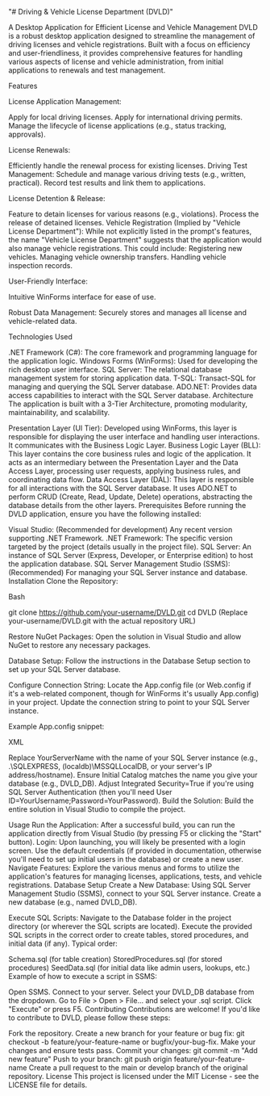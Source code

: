 "# Driving & Vehicle License Department (DVLD)" 


A Desktop Application for Efficient License and Vehicle Management
DVLD is a robust desktop application designed to streamline the management of driving licenses and vehicle registrations. Built with a focus on efficiency and user-friendliness, it provides comprehensive features for handling various aspects of license and vehicle administration, from initial applications to renewals and test management.


Features

License Application Management:

Apply for local driving licenses.
Apply for international driving permits.
Manage the lifecycle of license applications (e.g., status tracking, approvals).

License Renewals:

Efficiently handle the renewal process for existing licenses.
Driving Test Management:
Schedule and manage various driving tests (e.g., written, practical).
Record test results and link them to applications.

License Detention & Release:

Feature to detain licenses for various reasons (e.g., violations).
Process the release of detained licenses.
Vehicle Registration (Implied by "Vehicle License Department"): While not explicitly listed in the prompt's features, the name "Vehicle License Department" suggests that the application would also manage vehicle registrations. This could include:
Registering new vehicles.
Managing vehicle ownership transfers.
Handling vehicle inspection records.

User-Friendly Interface:

Intuitive WinForms interface for ease of use.

Robust Data Management:
Securely stores and manages all license and vehicle-related data.

Technologies Used

.NET Framework (C#): The core framework and programming language for the application logic.
Windows Forms (WinForms): Used for developing the rich desktop user interface.
SQL Server: The relational database management system for storing application data.
T-SQL: Transact-SQL for managing and querying the SQL Server database.
ADO.NET: Provides data access capabilities to interact with the SQL Server database.
Architecture
The application is built with a 3-Tier Architecture, promoting modularity, maintainability, and scalability.

Presentation Layer (UI Tier): Developed using WinForms, this layer is responsible for displaying the user interface and handling user interactions. It communicates with the Business Logic Layer.
Business Logic Layer (BLL): This layer contains the core business rules and logic of the application. It acts as an intermediary between the Presentation Layer and the Data Access Layer, processing user requests, applying business rules, and coordinating data flow.
Data Access Layer (DAL): This layer is responsible for all interactions with the SQL Server database. It uses ADO.NET to perform CRUD (Create, Read, Update, Delete) operations, abstracting the database details from the other layers.
Prerequisites
Before running the DVLD application, ensure you have the following installed:

Visual Studio: (Recommended for development) Any recent version supporting .NET Framework.
.NET Framework: The specific version targeted by the project (details usually in the project file).
SQL Server: An instance of SQL Server (Express, Developer, or Enterprise edition) to host the application database.
SQL Server Management Studio (SSMS): (Recommended) For managing your SQL Server instance and database.
Installation
Clone the Repository:

Bash

git clone https://github.com/your-username/DVLD.git
cd DVLD
(Replace your-username/DVLD.git with the actual repository URL)

Restore NuGet Packages:
Open the solution in Visual Studio and allow NuGet to restore any necessary packages.

Database Setup:
Follow the instructions in the Database Setup section to set up your SQL Server database.

Configure Connection String:
Locate the App.config file (or Web.config if it's a web-related component, though for WinForms it's usually App.config) in your project. Update the connection string to point to your SQL Server instance.

Example App.config snippet:

XML

<configuration>
    <connectionStrings>
        <add name="DVLDConnectionString" connectionString="Data Source=YourServerName;Initial Catalog=DVLD_DB;Integrated Security=True" providerName="System.Data.SqlClient" />
    </connectionStrings>
</configuration>
          
Replace YourServerName with the name of your SQL Server instance (e.g., .\SQLEXPRESS, (localdb)\MSSQLLocalDB, or your server's IP address/hostname).
Ensure Initial Catalog matches the name you give your database (e.g., DVLD_DB).
Adjust Integrated Security=True if you're using SQL Server Authentication (then you'll need User ID=YourUsername;Password=YourPassword).
Build the Solution:
Build the entire solution in Visual Studio to compile the project.

Usage
Run the Application: After a successful build, you can run the application directly from Visual Studio (by pressing F5 or clicking the "Start" button).
Login: Upon launching, you will likely be presented with a login screen. Use the default credentials (if provided in documentation, otherwise you'll need to set up initial users in the database) or create a new user.
Navigate Features: Explore the various menus and forms to utilize the application's features for managing licenses, applications, tests, and vehicle registrations.
Database Setup
Create a New Database:
Using SQL Server Management Studio (SSMS), connect to your SQL Server instance.
Create a new database (e.g., named DVLD_DB).

Execute SQL Scripts:
Navigate to the Database folder in the project directory (or wherever the SQL scripts are located).
Execute the provided SQL scripts in the correct order to create tables, stored procedures, and initial data (if any). Typical order:

Schema.sql (for table creation)
StoredProcedures.sql (for stored procedures)
SeedData.sql (for initial data like admin users, lookups, etc.)
Example of how to execute a script in SSMS:

Open SSMS.
Connect to your server.
Select your DVLD_DB database from the dropdown.
Go to File > Open > File... and select your .sql script.
Click "Execute" or press F5.
Contributing
Contributions are welcome! If you'd like to contribute to DVLD, please follow these steps:

Fork the repository.
Create a new branch for your feature or bug fix: git checkout -b feature/your-feature-name or bugfix/your-bug-fix.
Make your changes and ensure tests pass.
Commit your changes: git commit -m "Add new feature"
Push to your branch: git push origin feature/your-feature-name
Create a pull request to the main or develop branch of the original repository.
License
This project is licensed under the MIT License - see the LICENSE file for details.




